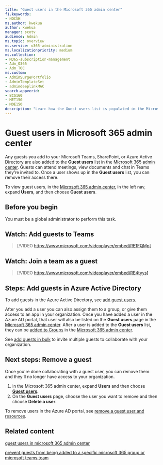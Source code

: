 ```yaml
---
title: "Guest users in the Microsoft 365 admin center"
f1.keywords:
- NOCSH
ms.author: kwekua
author: kwekua
manager: scotv
audience: Admin
ms.topic: overview
ms.service: o365-administration
ms.localizationpriority: medium
ms.collection: 
- M365-subscription-management
- Adm_O365
- Adm_TOC
ms.custom: 
- AdminSurgePortfolio
- AdminTemplateSet
- admindeeplinkMAC
search.appverid:
- BCS160
- MET150
- MOE150
description: "Learn how the Guest users list is populated in the Microsoft 365 admin center."
---
```


# Guest users in Microsoft 365 admin center

Any guests you add to your Microsoft Teams, SharePoint, or Azure Active Directory are also added to the **Guest users** list in the <a href="https://go.microsoft.com/fwlink/p/?linkid=2074830" target="_blank">Microsoft 365 admin center</a>. Guests can attend meetings, view documents and chat in Teams they're invited to.
Once a user shows up in the **Guest users** list, you can remove their access there.

To view guest users, in the <a href="https://go.microsoft.com/fwlink/p/?linkid=2074830" target="_blank">Microsoft 365 admin center</a>, in the left nav, expand **Users**, and then choose **Guest users**.

## Before you begin

You must be a global administrator to perform this task.

## Watch: Add guests to Teams

> [!VIDEO https://www.microsoft.com/videoplayer/embed/RE1FQMp]

## Watch: Join a team as a guest

> [!VIDEO https://www.microsoft.com/videoplayer/embed/RE4tyys]

## Steps: Add guests in Azure Active Directory

To add guests in the Azure Active Directory, see [add guest users](/azure/active-directory/b2b/b2b-quickstart-add-guest-users-portal).

After you add a user you can also assign them to a group, or give them access to an app in your organization. Once you have added a user in the Azure AD portal, that user will also be listed on the **Guest users** page in the <a href="https://go.microsoft.com/fwlink/p/?linkid=2074830" target="_blank">Microsoft 365 admin center</a>.
After a user is added to the **Guest users** list, they can be [added to Groups](../create-groups/manage-guest-access-in-groups.md#add-guests-to-a-microsoft-365-group-from-the-admin-center) in the <a href="https://go.microsoft.com/fwlink/p/?linkid=2074830" target="_blank">Microsoft 365 admin center</a>.

See [add guests in bulk](/azure/active-directory/b2b/tutorial-bulk-invite) to invite multiple guests to collaborate with your organization.

## Next steps: Remove a guest

Once you're done collaborating with a guest user, you can remove them and they'll no longer have access to your organization.

1. In the Microsoft 365 admin center, expand **Users** and then choose <a href="https://go.microsoft.com/fwlink/p/?linkid=2074830" target="_blank">**Guest users**</a>.
1. On the **Guest users** page, choose the user you want to remove and then choose **Delete a user**.

To remove users in the Azure AD portal, see [remove a guest user and resources](/azure/active-directory/b2b/b2b-quickstart-add-guest-users-portal#clean-up-resources).

## Related content

[guest users in microsoft 365 admin center](about-guest-users.md)

[prevent guests from being added to a specific microsoft 365 group or microsoft teams team](../../solutions/per-group-guest-access.md)
